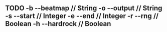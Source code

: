 TODO
-b	--beatmap				// String
-o	--output				// String
-s	--start					// Integer
-e	--end 					// Integer
-r	--rng					// Boolean
-h	--hardrock				// Boolean
-